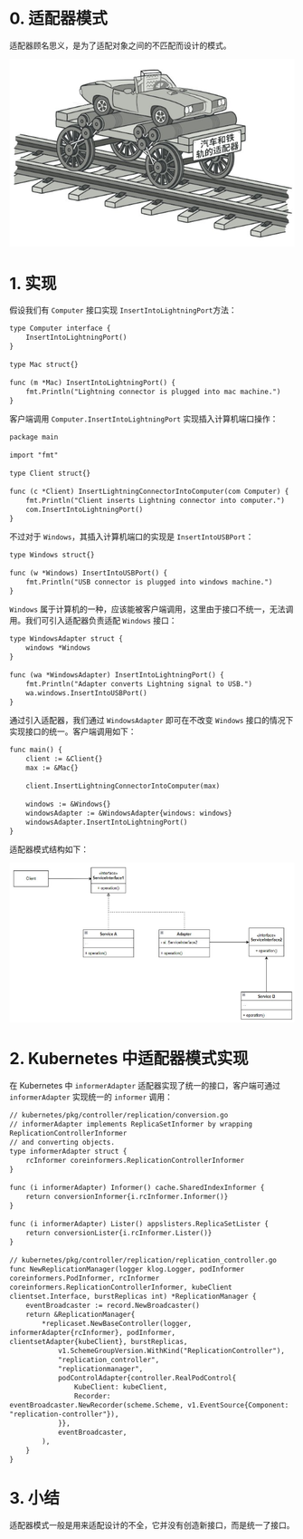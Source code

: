 # 0. 适配器模式

适配器顾名思义，是为了适配对象之间的不匹配而设计的模式。  

![适配器模式](./images/adapter_pattern/adapter.jpg)

# 1. 实现

假设我们有 `Computer` 接口实现 `InsertIntoLightningPort`方法：
```
type Computer interface {
	InsertIntoLightningPort()
}

type Mac struct{}

func (m *Mac) InsertIntoLightningPort() {
	fmt.Println("Lightning connector is plugged into mac machine.")
}
```

客户端调用 `Computer.InsertIntoLightningPort` 实现插入计算机端口操作：
```
package main

import "fmt"

type Client struct{}

func (c *Client) InsertLightningConnectorIntoComputer(com Computer) {
	fmt.Println("Client inserts Lightning connector into computer.")
	com.InsertIntoLightningPort()
}
```

不过对于 `Windows`，其插入计算机端口的实现是 `InsertIntoUSBPort`：
```
type Windows struct{}

func (w *Windows) InsertIntoUSBPort() {
	fmt.Println("USB connector is plugged into windows machine.")
}
```

`Windows` 属于计算机的一种，应该能被客户端调用，这里由于接口不统一，无法调用。我们可引入适配器负责适配 `Windows` 接口：
```
type WindowsAdapter struct {
	windows *Windows
}

func (wa *WindowsAdapter) InsertIntoLightningPort() {
	fmt.Println("Adapter converts Lightning signal to USB.")
	wa.windows.InsertIntoUSBPort()
}
```

通过引入适配器，我们通过 `WindowsAdapter` 即可在不改变 `Windows` 接口的情况下实现接口的统一。客户端调用如下：
```
func main() {
	client := &Client{}
	max := &Mac{}

	client.InsertLightningConnectorIntoComputer(max)

	windows := &Windows{}
	windowsAdapter := &WindowsAdapter{windows: windows}
	windowsAdapter.InsertIntoLightningPort()
}
```

适配器模式结构如下：  

![适配器模式结构](./images/adapter_pattern/adapter%20structure.jpg)

# 2. Kubernetes 中适配器模式实现

在 Kubernetes 中 `informerAdapter` 适配器实现了统一的接口，客户端可通过 `informerAdapter` 实现统一的 `informer` 调用：
```
// kubernetes/pkg/controller/replication/conversion.go
// informerAdapter implements ReplicaSetInformer by wrapping ReplicationControllerInformer
// and converting objects.
type informerAdapter struct {
	rcInformer coreinformers.ReplicationControllerInformer
}

func (i informerAdapter) Informer() cache.SharedIndexInformer {
	return conversionInformer{i.rcInformer.Informer()}
}

func (i informerAdapter) Lister() appslisters.ReplicaSetLister {
	return conversionLister{i.rcInformer.Lister()}
}

// kubernetes/pkg/controller/replication/replication_controller.go
func NewReplicationManager(logger klog.Logger, podInformer coreinformers.PodInformer, rcInformer coreinformers.ReplicationControllerInformer, kubeClient clientset.Interface, burstReplicas int) *ReplicationManager {
	eventBroadcaster := record.NewBroadcaster()
	return &ReplicationManager{
		*replicaset.NewBaseController(logger, informerAdapter{rcInformer}, podInformer, clientsetAdapter{kubeClient}, burstReplicas,
			v1.SchemeGroupVersion.WithKind("ReplicationController"),
			"replication_controller",
			"replicationmanager",
			podControlAdapter{controller.RealPodControl{
				KubeClient: kubeClient,
				Recorder:   eventBroadcaster.NewRecorder(scheme.Scheme, v1.EventSource{Component: "replication-controller"}),
			}},
			eventBroadcaster,
		),
	}
}
```

# 3. 小结

适配器模式一般是用来适配设计的不全，它并没有创造新接口，而是统一了接口。
